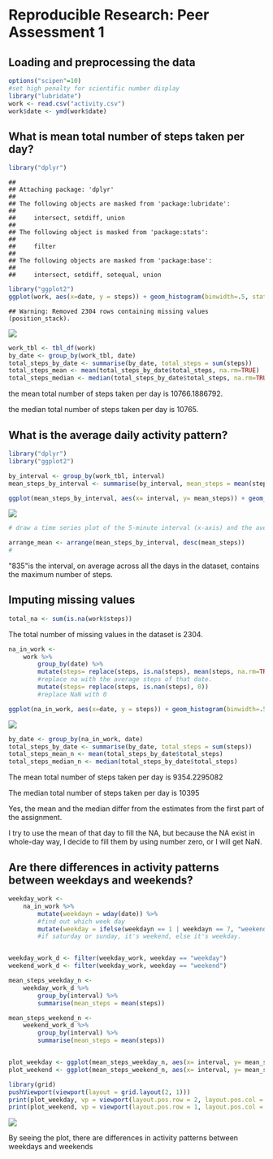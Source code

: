# Reproducible Research: Peer Assessment 1


## Loading and preprocessing the data

```r
options("scipen"=10)
#set high penalty for scientific number display
library("lubridate")
work <- read.csv("activity.csv")
work$date <- ymd(work$date)
```
## What is mean total number of steps taken per day?

```r
library("dplyr")
```

```
## 
## Attaching package: 'dplyr'
## 
## The following objects are masked from 'package:lubridate':
## 
##     intersect, setdiff, union
## 
## The following object is masked from 'package:stats':
## 
##     filter
## 
## The following objects are masked from 'package:base':
## 
##     intersect, setdiff, setequal, union
```

```r
library("ggplot2")
ggplot(work, aes(x=date, y = steps)) + geom_histogram(binwidth=.5, stat="identity") + ylab("total number of steps")
```

```
## Warning: Removed 2304 rows containing missing values (position_stack).
```

![](PA1_template_files/figure-html/unnamed-chunk-2-1.png) 

```r
work_tbl <- tbl_df(work)
by_date <- group_by(work_tbl, date)
total_steps_by_date <- summarise(by_date, total_steps = sum(steps))
total_steps_mean <- mean(total_steps_by_date$total_steps, na.rm=TRUE)
total_steps_median <- median(total_steps_by_date$total_steps, na.rm=TRUE)
```

the mean total number of steps taken per day is 10766.1886792.

the median total number of steps taken per day is 10765.
 
## What is the average daily activity pattern?

```r
library("dplyr")
library("ggplot2")

by_interval <- group_by(work_tbl, interval)
mean_steps_by_interval <- summarise(by_interval, mean_steps = mean(steps, na.rm=TRUE))

ggplot(mean_steps_by_interval, aes(x= interval, y= mean_steps)) + geom_line()+ xlab("inverval (5 minutes per unit)")
```

![](PA1_template_files/figure-html/unnamed-chunk-3-1.png) 

```r
# draw a time series plot of the 5-minute interval (x-axis) and the average number of steps taken, averaged across all days (y-axis)

arrange_mean <- arrange(mean_steps_by_interval, desc(mean_steps))
#
```
"835"is the interval, on average across all the days in the dataset, contains the maximum number of steps.

## Imputing missing values

```r
total_na <- sum(is.na(work$steps))
```
The total number of missing values in the dataset is 2304.

```r
na_in_work <-
    work %>% 
        group_by(date) %>%
        mutate(steps= replace(steps, is.na(steps), mean(steps, na.rm=TRUE))) %>%
        #replace na with the average steps of that date.
        mutate(steps= replace(steps, is.nan(steps), 0))
        #replace NaN with 0

ggplot(na_in_work, aes(x=date, y = steps)) + geom_histogram(binwidth=.5, stat="identity") + ylab("total number of steps")
```

![](PA1_template_files/figure-html/unnamed-chunk-5-1.png) 

```r
by_date <- group_by(na_in_work, date)
total_steps_by_date <- summarise(by_date, total_steps = sum(steps))
total_steps_mean_n <- mean(total_steps_by_date$total_steps)
total_steps_median_n <- median(total_steps_by_date$total_steps)
```
The mean total number of steps taken per day is 9354.2295082

The median total number of steps taken per day is 10395

Yes, the mean and the median differ from the estimates from the first part of the assignment.

I try to use the mean of that day to fill the NA, but because the NA exist in whole-day way, I decide to fill them by using number zero, or I will get NaN.

## Are there differences in activity patterns between weekdays and weekends?

```r
weekday_work <-
    na_in_work %>%
        mutate(weekdayn = wday(date)) %>%
        #find out which week day
        mutate(weekday = ifelse(weekdayn == 1 | weekdayn == 7, "weekend", "weekday"))
        #if saturday or sunday, it's weekend, else it's weekday.


weekday_work_d <- filter(weekday_work, weekday == "weekday")
weekend_work_d <- filter(weekday_work, weekday == "weekend")

mean_steps_weekday_n <-
    weekday_work_d %>%
        group_by(interval) %>%
        summarise(mean_steps = mean(steps))

mean_steps_weekend_n <-
    weekend_work_d %>%
        group_by(interval) %>%
        summarise(mean_steps = mean(steps))


plot_weekday <- ggplot(mean_steps_weekday_n, aes(x= interval, y= mean_steps)) + geom_line()+ xlab("inverval (5 minutes per unit)")+labs(title = "weekday")
plot_weekend <- ggplot(mean_steps_weekend_n, aes(x= interval, y= mean_steps)) + geom_line()+ xlab("inverval (5 minutes per unit)") + labs(title = "weekend")

library(grid)
pushViewport(viewport(layout = grid.layout(2, 1)))
print(plot_weekday, vp = viewport(layout.pos.row = 2, layout.pos.col = 1))
print(plot_weekend, vp = viewport(layout.pos.row = 1, layout.pos.col = 1))
```

![](PA1_template_files/figure-html/unnamed-chunk-6-1.png) 

By seeing the plot, there are differences in activity patterns between weekdays and weekends
